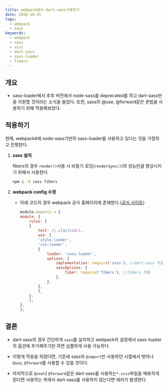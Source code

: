 ```yaml
---
title: webpack에서 dart-sass사용하기
date: 2020-10-25
tags:
  - webpack
  - sass
keywords:
  - webpack
  - sass
  - scss
  - dart-sass
  - sass-loader
  - fibers
---
```


## 개요

- sass-loader에서 추후 버전에서 node-sass를 deprecated를 하고 dart-sass만을 지원할 것이라는 소식을 들었다. 또한, sass의 @use, @forward같은 문법을 사용하기 위해 적용해보았다.

## 적용하기

현재, webpack4에 node-sass기반의 sass-loader를 사용하고 있다는 것을 가정하고 진행한다.

1. **sass 설치**

    fibers의 경우 `render()`사용 시 비동기 로딩(`renderSync()`)의 성능만큼 향상시키기 위해서 사용한다.

    ```bash
    npm i -D sass fibers
    ```

2. **webpack config 수정**

    - 아래 코드의 경우 webpack 공식 홈페이지에 존재한다.([공식 사이트](https://webpack.js.org/loaders/sass-loader/#implementation))

        ```jsx
        module.exports = {
        module: {
            rules: [
            {
                test: /\.s[ac]ss$/i,
                use: [
                'style-loader',
                'css-loader',
                {
                    loader: 'sass-loader',
                    options: {
                        implementation: require('sass'), //dart-sass 적용
                        sassOptions: {
                            fiber: require('fibers'), //fibers 적용
                        },
                    },
                },
                ],
            },
            ],
        },
        };
        ```

## 결론

- dart-sass의 경우 간단하게 `sass`를 설치하고 webpack의 설정에서 sass-loader의 옵션에 추가해주기만 하면 심플하게 사용 가능하다.

- 이렇게 적용을 하였다면, 기존에 sass의 `@import`만 사용하던 시절에서 벗어나 `@use`, `@forward`를 사용할 수 있을 것이다.

- 마지막으로 `@use`나 `@forward`같은 dart-sass를 사용하는`*.scss`파일을 배포하게 된다면 사용하는 측에서 dart-sass를 사용하지 않는다면 에러가 발생한다.